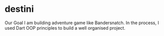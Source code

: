 # destini

Our Goal
I am building adventure game like Bandersnatch. In the process, I used Dart OOP principles to build a well organised project.
